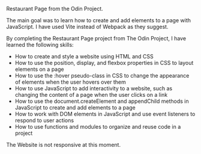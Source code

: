 Restaurant Page from the Odin Project.

The main goal was to learn how to create and add elements to a page with JavaScript. I have used Vite instead of Webpack as they suggest.

By completing the Restaurant Page project from The Odin Project, I have learned the following skills:

- How to create and style a website using HTML and CSS
- How to use the position, display, and flexbox properties in CSS to layout elements on a page
- How to use the :hover pseudo-class in CSS to change the appearance of elements when the user hovers over them
- How to use JavaScript to add interactivity to a website, such as changing the content of a page when the user clicks on a link
- How to use the document.createElement and appendChild methods in JavaScript to create and add elements to a page
- How to work with DOM elements in JavaScript and use event listeners to respond to user actions
- How to use functions and modules to organize and reuse code in a project



The Website is not responsive at this moment. 

